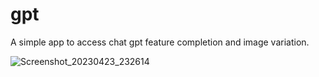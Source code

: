 # gpt
A simple app to access chat gpt feature completion and image variation.


![Screenshot_20230423_232614](https://user-images.githubusercontent.com/103675167/233916138-0c6cf26d-3ba5-4f07-8f66-a2696c4899e8.png)

